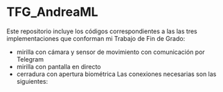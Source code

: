 # TFG_AndreaML
Este repositorio incluye los códigos correspondientes a las las tres implementaciones que conforman mi Trabajo de Fin de Grado: 
- mirilla con cámara y sensor de movimiento con comunicación por Telegram
- mirilla con pantalla en directo
- cerradura con apertura biométrica
Las conexiones necesarias son las siguientes:


